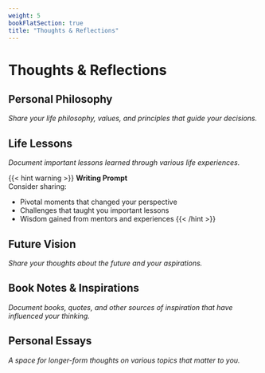 ```yaml
---
weight: 5
bookFlatSection: true
title: "Thoughts & Reflections"
---
```


# Thoughts & Reflections

## Personal Philosophy

_Share your life philosophy, values, and principles that guide your decisions._

## Life Lessons

_Document important lessons learned through various life experiences._

{{< hint warning >}}
**Writing Prompt**  
Consider sharing:
- Pivotal moments that changed your perspective
- Challenges that taught you important lessons
- Wisdom gained from mentors and experiences
{{< /hint >}}

## Future Vision

_Share your thoughts about the future and your aspirations._

## Book Notes & Inspirations

_Document books, quotes, and other sources of inspiration that have influenced your thinking._

## Personal Essays

_A space for longer-form thoughts on various topics that matter to you._ 